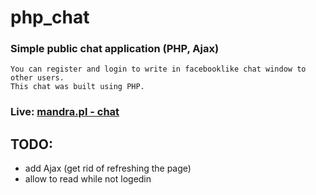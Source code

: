 # php_chat
### Simple public chat application (PHP, Ajax)
```
You can register and login to write in facebooklike chat window to other users.
This chat was built using PHP.
```
### Live: [mandra.pl - chat](http://mandra.pl/z3/index.php)
## TODO: 
* add Ajax (get rid of refreshing the page)
* allow to read while not logedin
